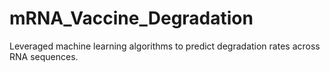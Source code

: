 # mRNA_Vaccine_Degradation
Leveraged machine learning algorithms to predict degradation rates across RNA sequences.
